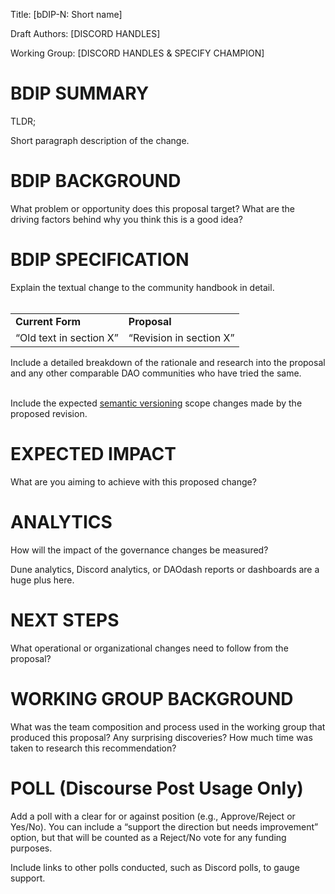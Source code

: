 Title: \[bDIP-N: Short name\]

Draft Authors: \[DISCORD HANDLES\]

Working Group: \[DISCORD HANDLES & SPECIFY CHAMPION\]

# BDIP SUMMARY

TLDR; 

Short paragraph description of the change.

# BDIP BACKGROUND

What problem or opportunity does this proposal target? What are the driving factors behind why you think this is a good idea?

# BDIP SPECIFICATION

Explain the textual change to the community handbook in detail.   
 

<table><tbody><tr><td><strong>Current Form</strong></td><td><strong>Proposal</strong></td></tr><tr><td>“Old text in section X”</td><td>“Revision in section X”</td></tr></tbody></table>

Include a detailed breakdown of the rationale and research into the proposal and any other comparable DAO communities who have tried the same.   
 

Include the expected [semantic versioning](https://semver.org/) scope changes made by the proposed revision. 

# EXPECTED IMPACT

What are you aiming to achieve with this proposed change?

# ANALYTICS

How will the impact of the governance changes be measured? 

Dune analytics, Discord analytics, or DAOdash reports or dashboards are a huge plus here. 

# NEXT STEPS

What operational or organizational changes need to follow from the proposal?

# WORKING GROUP BACKGROUND

What was the team composition and process used in the working group that produced this proposal? Any surprising discoveries? How much time was taken to research this recommendation? 

# POLL (Discourse Post Usage Only)

Add a poll with a clear for or against position (e.g., Approve/Reject or Yes/No). You can include a “support the direction but needs improvement” option, but that will be counted as a Reject/No vote for any funding purposes.

Include links to other polls conducted, such as Discord polls, to gauge support.
